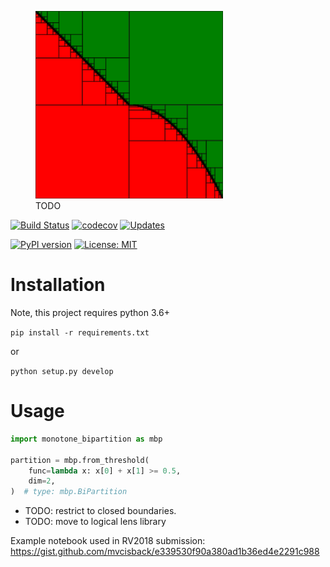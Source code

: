 <figure>
  <img src="assets/bipartition.svg" alt="mbp logo" width=300px>
  <figcaption>
     TODO
  </figcaption>

</figure>

[![Build Status](https://travis-ci.org/mvcisback/monotone-bipartition.svg?branch=master)](https://travis-ci.org/mvcisback/monotone-bipartition)
[![codecov](https://codecov.io/gh/mvcisback/monotone-bipartition/branch/master/graph/badge.svg)](https://codecov.io/gh/mvcisback/monotone-bipartition)
[![Updates](https://pyup.io/repos/github/mvcisback/monotone-bipartition/shield.svg)](https://pyup.io/repos/github/mvcisback/monotone-bipartition/)

[![PyPI version](https://badge.fury.io/py/monotone-bipartition.svg)](https://badge.fury.io/py/monotone-bipartition)
[![License: MIT](https://img.shields.io/badge/License-MIT-yellow.svg)](https://opensource.org/licenses/MIT)


# Installation
Note, this project requires python 3.6+

`pip install -r requirements.txt`

or 

`python setup.py develop`

# Usage

```python
import monotone_bipartition as mbp

partition = mbp.from_threshold(
    func=lambda x: x[0] + x[1] >= 0.5,
    dim=2,
)  # type: mbp.BiPartition
```

- TODO: restrict to closed boundaries.
- TODO: move to logical lens library

Example notebook used in RV2018 submission: https://gist.github.com/mvcisback/e339530f90a380ad1b36ed4e2291c988
